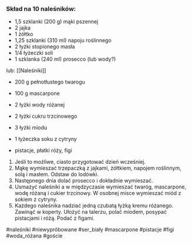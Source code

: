 ### Skład na 10 naleśników:
- 1,5 szklanki (200 g) mąki pszennej
- 2 jajka
- 1 żółtko
- 1,25 szklanki (310 ml) napoju roślinnego
- 2 łyżki stopionego masła
- 1/4 łyżeczki soli
- 1 szklanka (240 ml) prosecco (lub wody?)

lub: [[Naleśniki]]

- 200 g pełnotłustego twarogu
- 100 g mascarpone
- 2 łyżki wody różanej
- 2 łyżki cukru trzcinowego

- 3 łyżki miodu
- 1 łyżeczka soku z cytryny
- pistacje, płatki róży, figi

1. Jeśli to możliwe, ciasto przygotować dzień wcześniej.
2. Mąkę wymieszać trzepaczką z jajkami, żółtkiem, napojem roślinnym, solą i masłem. Odstaw do lodówki.
3. Następnego dnia dolać prosecco i dokładnie wymieszać.
4. Usmażyć naleśniki a w międzyczasie wymieszać twaróg, mascarpone, wodę różaną i cukier trzcinowy. W osobnej misce wymieszać miód z sokiem z cytryny.
5. Każdego naleśnika nadziać jedną czubatą łyżką kremu różanego. Zawinąć w koperty. Ułożyć na talerzu, polać miodem, posypać pistacjami i różą. Podać z figami.


#naleśniki #niewypróbowane #ser_biały #mascarpone #pistacje #figi #woda_różana #goście
